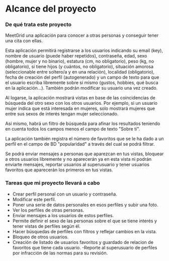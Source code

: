# Alcance del proyecto

### De qué trata este proyecto
MeetGrid una aplicación para conocer a otras personas y conseguir tener una cita con ellas.   


Esta aplicación permitirá registrarse a los usuarios indicando su email (key), nombre de usuario (puede haber repetidos), contraseña, edad, sexo (hombre, mujer y no binario), estatura (cm, no obligatorio), peso (kg, no obligatorio), si tiene hijos (y cuántos, no obligatorio), situación amorosa (seleccionable entre soltero/a y en una relación), localidad (obligatorio), fecha de creación del perfil (autogenerado) y un campo de texto para que el usuario escriba libremente sobre sí mismo (gustos, hobbies, qué busca en la aplicación...). También podrán modificar su usuario una vez creado.


Al logarse, la aplicación mostrará vistas en base de las coincidencias de búsqueda del otro sexo con los otros usuarios. Por ejemplo, si un usuario mujer indica que está interesada en mujeres, solo mostrará mujeres que entre sus sexos de interés tengan mujer seleccionado.


Así mismo, habrá un filtro de búsqueda para afinar los resultados teniendo en cuenta todos los campos menos el campo de texto "Sobre tí".


La aplicación también registra el número de favoritos que se le ha dado a un perfil en el campo de BD "popularidad" a través del cual se podrá filtrar.


Se podrá enviar mensajes a personas que aparezcan en tus vistas, bloquear a otros usuarios libremente y no aparecerán ya en esta vista ni podrán enviarte mensajes, reportar usuarios al superusuario y tener usuarios favoritos que aparecerán los primeros en tus vistas.

### Tareas que mi proyecto llevará a cabo

- Crear perfil personal con un usuario y contraseña.
- Modificar este perfil.
- Poner una serie de datos personales en esos perfiles y subir una foto.
- Ver los perfiles de otras personas.
- Enviar mensajes a los usuarios de estos perfiles.
- Permite definir el sexo de las personas sobre el que se tiene interés y tener vistas de perfiles según él.
- Hacer búsquedas de perfiles con filtros y reflejar cambios en la vista. 
- Bloqueo de otros usuarios.
- Creación de listado de usuarios favoritos y guardado de relacion de favoritos que tiene cada usuario.
-Reporte al superusuario de perfiles por infracción de las normas para su revisión.
